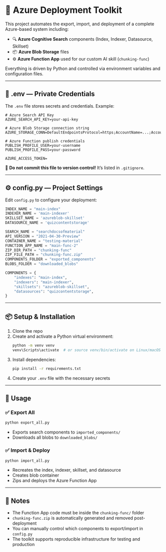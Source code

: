 # 🚀 Azure Deployment Toolkit

This project automates the export, import, and deployment of a complete Azure-based system including:

- 🔍 **Azure Cognitive Search** components (Index, Indexer, Datasource, Skillset)
- 📦 **Azure Blob Storage** files
- ⚙️ **Azure Function App** used for our custom AI skill (`chunking-func`)

Everything is driven by Python and controlled via environment variables and configuration files.

---

## 🔐 .env — Private Credentials

The `.env` file stores secrets and credentials. Example:

```env
# Azure Search API Key
AZURE_SEARCH_API_KEY=your-api-key

# Azure Blob Storage connection string
AZURE_STORAGE_CONN=DefaultEndpointsProtocol=https;AccountName=...;AccountKey=...;EndpointSuffix=core.windows.net

# Azure Function publish credentials
PUBLISH_PROFILE_USER=your-username
PUBLISH_PROFILE_PASS=your-password

AZURE_ACCESS_TOKEN=
```

🛑 **Do not commit this file to version control!** It’s listed in `.gitignore`.

---

## ⚙️ config.py — Project Settings

Edit `config.py` to configure your deployment:

```python
INDEX_NAME = "main-index"
INDEXER_NAME = 'main-indexer'
SKILLSET_NAME = 'azureblob-skillset'
DATASOURCE_NAME = 'quizcontentstorage'

SEARCH_NAME = "searchdocsofmaterial"
API_VERSION = "2021-04-30-Preview"
CONTAINER_NAME = "testing-material"
FUNCTION_APP_NAME = "main-func-2"
ZIP_DIR_PATH = "chunking-func"
ZIP_FILE_PATH = "chunking-func.zip"
COMPONENTS_FOLDER = "exported_components"
BLOBS_FOLDER = "downloaded_blobs"

COMPONENTS = {
    "indexes": "main-index",
    "indexers": "main-indexer",
    "skillsets": "azureblob-skillset",
    "datasources": "quizcontentstorage",
}
```

---

## 📦 Setup & Installation

1. Clone the repo
2. Create and activate a Python virtual environment:
   ```bash
   python -m venv venv
   venv\Scripts\activate  # or source venv/bin/activate on Linux/macOS
   ```
3. Install dependencies:
   ```bash
   pip install -r requirements.txt
   ```
4. Create your `.env` file with the necessary secrets

---

## 🚀 Usage

### ✅ Export All

```bash
python export_all.py
```

- Exports search components to `imported_components/`
- Downloads all blobs to `downloaded_blobs/`

### ✅ Import & Deploy

```bash
python import_all.py
```

- Recreates the index, indexer, skillset, and datasource
- Creates blob container
- Zips and deploys the Azure Function App

---

## 🧠 Notes

- The Function App code must be inside the `chunking-func/` folder
- `chunking-func.zip` is automatically generated and removed post-deployment
- You can manually control which components to export/import in `config.py`
- The toolkit supports reproducible infrastructure for testing and production
